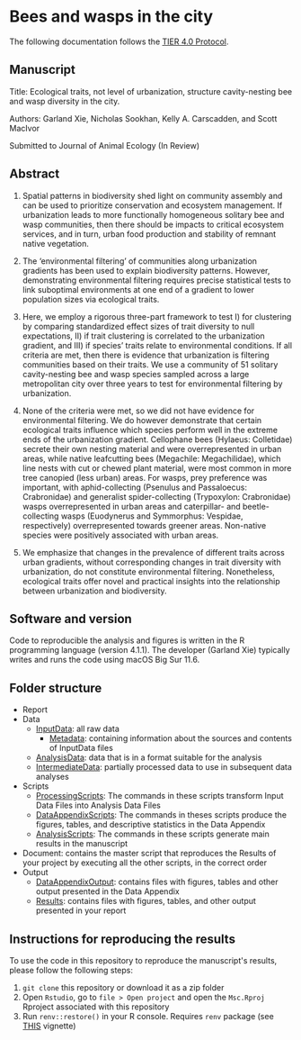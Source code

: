 # Bees and wasps in the city  

The following documentation follows the [TIER 4.0 Protocol](https://www.projecttier.org/tier-protocol/protocol-4-0/root/).

## Manuscript 

Title: Ecological traits, not level of urbanization, structure cavity-nesting bee and wasp diversity in the city.

Authors: Garland Xie, Nicholas Sookhan, Kelly A. Carscadden, and Scott MacIvor

Submitted to Journal of Animal Ecology (In Review)

## Abstract

1. Spatial patterns in biodiversity shed light on community assembly and can be used to prioritize conservation and ecosystem management. If urbanization leads to more functionally homogeneous solitary bee and wasp communities, then there should be impacts to critical ecosystem services, and in turn, urban food production and stability of remnant native vegetation. 

2. The ‘environmental filtering’ of communities along urbanization gradients has been used to explain biodiversity patterns. However, demonstrating environmental filtering requires precise statistical tests to link suboptimal environments at one end of a gradient to lower population sizes via ecological traits. 

3. Here, we employ a rigorous three-part framework to test I) for clustering by comparing standardized effect sizes of trait diversity to null expectations, II) if trait clustering is correlated to the urbanization gradient, and III) if species’ traits relate to environmental conditions. If all criteria are met, then there is evidence that urbanization is filtering communities based on their traits. We use a community of 51 solitary cavity-nesting bee and wasp species sampled across a large metropolitan city over three years to test for environmental filtering by urbanization. 

4. None of the criteria were met, so we did not have evidence for environmental filtering. We do however demonstrate that certain ecological traits influence which species perform well in the extreme ends of the urbanization gradient. Cellophane bees (Hylaeus: Colletidae) secrete their own nesting material and were overrepresented in urban areas, while native leafcutting bees (Megachile: Megachilidae), which line nests with cut or chewed plant material, were most common in more tree canopied (less urban) areas. For wasps, prey preference was important, with aphid-collecting (Psenulus and Passaloecus: Crabronidae) and generalist spider-collecting (Trypoxylon: Crabronidae) wasps overrepresented in urban areas and caterpillar- and beetle-collecting wasps (Euodynerus and Symmorphus: Vespidae, respectively) overrepresented towards greener areas. Non-native species were positively associated with urban areas. 

5. We emphasize that changes in the prevalence of different traits across urban gradients, without corresponding changes in trait diversity with urbanization, do not constitute environmental filtering. Nonetheless, ecological traits offer novel and practical insights into the relationship between urbanization and biodiversity.


## Software and version

Code to reproducible the analysis and figures is written in the R programming language (version 4.1.1). 
The developer (Garland Xie) typically writes and runs the code using macOS Big Sur 11.6.

## Folder structure 

- Report
- Data
  - [InputData](data/input_data): all raw data 
    - [Metadata](data/input_data/metadata): containing information about the sources and contents of InputData files
  - [AnalysisData](data/analysis_data): data that is in a format suitable for the analysis   
  - [IntermediateData](data/intermediate_data): partially processed data to use in subsequent data analyses
- Scripts
  - [ProcessingScripts](scripts/processing_scripts): The commands in these scripts transform Input Data Files into Analysis Data Files
  - [DataAppendixScripts](scripts/data_appendix_scripts): The commands in theses scripts produce the figures, tables, and descriptive statistics in the Data Appendix
  - [AnalysisScripts](scripts/analysis_scripts): The commands in these scripts generate main results in the manuscript
- Document: contains the master script that reproduces the Results of your project by executing all the other scripts, in the correct order
- Output
  -  [DataAppendixOutput](output/data_appendix_output): contains files with figures, tables and other output presented in the Data Appendix
  -  [Results](output/results): contains files with figures, tables, and other output presented in your report

## Instructions for reproducing the results

To use the code in this repository to reproduce the manuscript's results,
please follow the following steps:
1. `git clone` this repository or download it as a zip folder
2. Open `Rstudio`, go to `file > Open project` and open the `Msc.Rproj`
Rproject associated with this repository
3. Run `renv::restore()` in your R console. Requires `renv` package (see [THIS](https://rstudio.github.io/renv/articles/renv.html) vignette)
